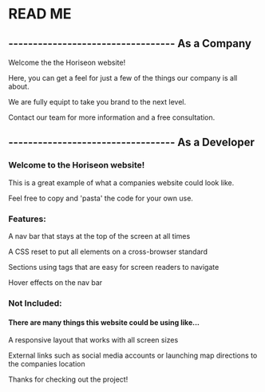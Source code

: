# READ ME

## ---------------------------------- As a Company

Welcome the the Horiseon website!

Here, you can get a feel for just a few of the things our company is all about.

We are fully equipt to take you brand to the next level.

Contact our team for more information and a free consultation.


## ---------------------------------- As a Developer

### Welcome to the Horiseon website!

This is a great example of what a companies website could look like.

Feel free to copy and 'pasta' the code for your own use.

### Features:

A nav bar that stays at the top of the screen at all times

A CSS reset to put all elements on a cross-browser standard

Sections using tags that are easy for screen readers to navigate

Hover effects on the nav bar

### Not Included:

#### There are many things this website could be using like...

A responsive layout that works with all screen sizes

External links such as social media accounts or launching map directions to the companies location

Thanks for checking out the project!
